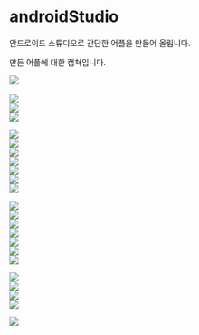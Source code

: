 # androidStudio
안드로이드 스튜디오로 간단한 어플을 만들어 올립니다.

만든 어플에 대한 캡쳐입니다.  
  
<img src="images/1.PNG"><br>  
<img src="images/2.PNG"><br> 
<img src="images/4.PNG"><br> 
<img src="images/5.PNG"><br> 

<img src="images/5-1.PNG"><br> 
<img src="images/5-2.PNG"><br> 
<img src="images/5-3.PNG"><br> 
<img src="images/5-4.PNG"><br> 
<img src="images/5-5.PNG"><br> 
<img src="images/5-6.PNG"><br> 
<img src="images/5-7.PNG"><br> 

<img src="images/6.PNG"><br> 
<img src="images/6-2.PNG"><br>
<img src="images/6-4.PNG"><br>
<img src="images/6-6-1.PNG"><br>
<img src="images/6-6-2.PNG"><br>
<img src="images/6-7-1.PNG"><br>
<img src="images/6-7-2.PNG"><br>

<img src="images/7-1.PNG"><br>
<img src="images/10-2.PNG"><br>
<img src="images/10-5.PNG"><br>
<img src="images/10-6.PNG"><br>

<img src="images/walking.PNG"><br>
